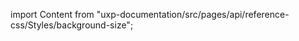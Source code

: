 
import Content from "uxp-documentation/src/pages/api/reference-css/Styles/background-size";

<Content query="product=xd"/>
